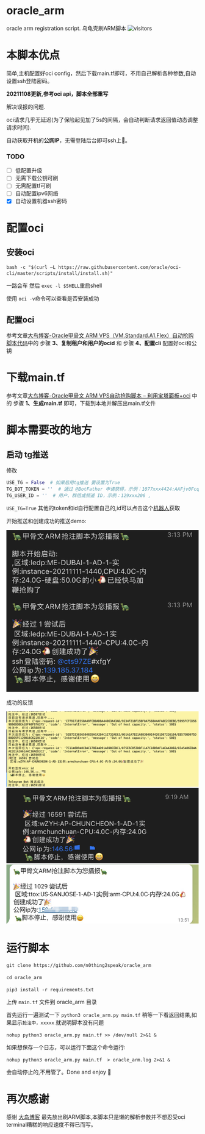 
# oracle_arm
oracle arm registration script. 乌龟壳刷ARM脚本
![visitors](https://visitor-badge.glitch.me/badge?page_id=oracle_arm)


# 本脚本优点

简单,主机配置好oci config，然后下载main.tf即可，不用自己解析各种参数,自动设置ssh登陆密码。

**20211108更新,参考oci api，脚本全部重写**

解决误报的问题.

oci请求几乎无延迟(为了保险起见加了5s的间隔，会自动判断请求返回值动态调整请求时间).

自动获取开机的**公网IP**，无需登陆后台即可ssh上🐔。

### TODO
- [ ] 低配置升级
- [ ] 无需下载公钥可刷
- [ ] 无需配置tf可刷
- [ ] 自动配置ipv6网络
- [x] 自动设置机器ssh密码

# 配置oci

## 安装oci

```shell
bash -c "$(curl –L https://raw.githubusercontent.com/oracle/oci-cli/master/scripts/install/install.sh)"
```
一路会车 然后 `exec -l $SHELL`重启shell 

使用 `oci -v`命令可以查看是否安装成功

## 配置oci

参考文章[大鸟博客-Oracle甲骨文 ARM VPS（VM.Standard.A1.Flex）自动抢购脚本代码](https://www.daniao.org/14035.html)中的 步骤 **3、复制租户和用户的ocid** 和 步骤 **4、配置cli** 配置好oci和公钥 

# 下载main.tf

参考文章[大鸟博客-Oracle甲骨文 ARM VPS自动抢购脚本 – 利用宝塔面板+oci](https://www.daniao.org/14121.html) 中的 步骤 **1、生成main.tf** 即可，下载到本地并解压出main.tf文件

<!-- **注意**
创建实例的时候网络哪里不要动，默认就好！！！

然后密钥要提前下载好。

**补充**
很多老哥没有保存好密钥,不用担心，开机成功后按照下面的步骤设置密码即可

![](./images/s4.png)
```
echo root:密码 |sudo chpasswd root
sudo sed -i 's/^#\?PermitRootLogin.*/PermitRootLogin yes/g' /etc/ssh/sshd_config;
sudo sed -i 's/^#\?PasswordAuthentication.*/PasswordAuthentication yes/g' /etc/ssh/sshd_config;
sudo service sshd restart
``` -->

# 脚本需要改的地方
## 启动 tg推送

修改
```python
USE_TG = False  # 如果启用tg推送 要设置为True
TG_BOT_TOKEN = ''  # 通过 @BotFather 申请获得，示例：1077xxx4424:AAFjv0FcqxxxxxxgEMGfi22B4yh15R5uw
TG_USER_ID = ''  # 用户、群组或频道 ID，示例：129xxx206 ,
```
`USE_TG=True`
其他的token和id自行配置自己的,id可以点击这个[机器人](https://t.me/myidbot?start=botostore)获取

开始推送和创建成功的推送demo:

![推送](./images/ceshi1.png)

成功的反馈

![推送](./images/s1.png)
![推送](./images/s2.png)
![推送](./images/s3.png)

# 运行脚本

```
git clone https://github.com/n0thing2speak/oracle_arm

cd oracle_arm

pip3 install -r requirements.txt
```
上传 `main.tf` 文件到 oracle_arm 目录

首先运行一遍测试一下
`python3 oracle_arm.py main.tf` 
稍等一下看返回结果,如果显示`抢注中，xxxxx` 就说明脚本没有问题


`nohup python3 oracle_arm.py main.tf >> /dev/null 2>&1 &`

如果想保存一个日志，可以运行下面这个命令运行:

`nohup python3 oracle_arm.py main.tf  > oracle_arm.log 2>&1 &`


会自动停止的,不用管了。Done and enjoy 🎉

# 再次感谢

感谢 [大鸟博客](https://www.daniao.org/) 最先放出刷ARM脚本,本脚本只是懒的解析参数并不想忍受oci terminal糟糕的响应速度不得已而写。


